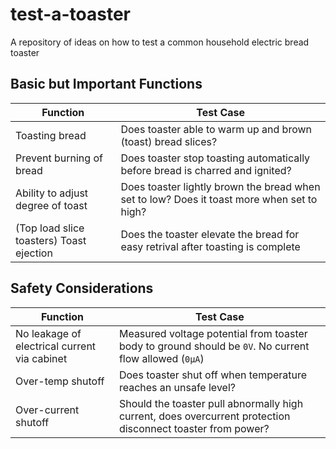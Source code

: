 # test-a-toaster
A repository of ideas on how to test a common household electric bread toaster

## Basic but Important Functions

| Function | Test Case |
| ------------------- | --------- |
| Toasting bread | Does toaster able to warm up and brown (toast) bread slices? |
| Prevent burning of bread | Does toaster stop toasting automatically before bread is charred and ignited? |
| Ability to adjust degree of toast | Does toaster lightly brown the bread when set to low? Does it toast more when set to high? |
| (Top load slice toasters) Toast ejection | Does the toaster elevate the bread for easy retrival after toasting is complete |

## Safety Considerations

| Function | Test Case |
| ------------------- | --------- |
| No leakage of electrical current via cabinet | Measured voltage potential from toaster body to ground should be `0V`. No current flow allowed (`0μA`) |
| Over-temp shutoff | Does toaster shut off when temperature reaches an unsafe level? |
| Over-current shutoff | Should the toaster pull abnormally high current, does overcurrent protection disconnect toaster from power? |
